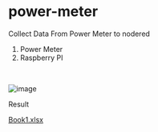 # power-meter
Collect Data From Power Meter to nodered

1. Power Meter 
2. Raspberry PI

<br/>

![image](https://user-images.githubusercontent.com/18347199/212542528-64bccc19-02a9-4619-bacc-1c1cd196e73d.png)


Result 

[Book1.xlsx](https://github.com/wahyudi124/power-meter/files/10420260/Book1.xlsx)

